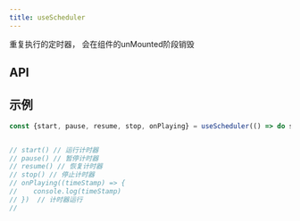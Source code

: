 ```yaml
---
title: useScheduler
---
```


重复执行的定时器， 会在组件的unMounted阶段销毁


## API



## 示例

```typescript
const {start, pause, resume, stop, onPlaying} = useScheduler(() => do somethings, 1000)


// start() // 运行计时器
// pause() // 暂停计时器
// resume() // 恢复计时器
// stop() // 停止计时器
// onPlaying((timeStamp) => {
//    console.log(timeStamp)
// })  // 计时器运行
//

```